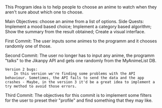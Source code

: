 This Program idea is to help people to choose an anime to watch when they aren't sure about which one to choose.

Main Objectives: 
    choose an anime from a list of options.
Side Quests:
    Implement a mood based choice;
    Implement a category based algorithm;
    Show the summary from the result obtained;
    Create a visual interface.

First Commit:
    The user inputs some animes to the programm and it chooses randomly one of those.

Second Commit:
    The user no longer has to input any anime, the programm "talks" to the Jikanpy API and gets one randomly from the MyAnimeList DB.

    Version 2 bugs:
        In this version we're finding some problems with the API behaviour. Sometimes, the API fails to send the data and the app crashes - Maybe, in the version 3 it'd be a great idea to implement a try method to avoid those errors.

Third Commit:
    The objectives for this commit is to implement some filters for the user to preset their "profile" and find something that they may like.